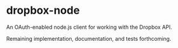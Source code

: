 # dropbox-node

An OAuth-enabled node.js client for working with the Dropbox API.

Remaining implementation, documentation, and tests forthcoming.
